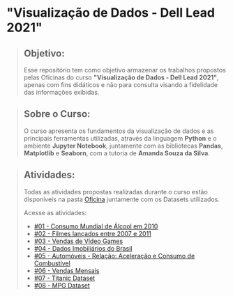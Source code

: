 # "Visualização de Dados - Dell Lead 2021"

>## Objetivo:
> Esse repositório tem como objetivo armazenar os trabalhos propostos pelas Oficinas do curso **"Visualização de Dados - Dell Lead 2021"**, apenas com fins didáticos e não para consulta visando a fidelidade das informações exibidas.

>## Sobre o Curso:
> O curso apresenta os fundamentos da visualização de dados e as principais ferramentas utilizadas, através da linguagem **Python** e o ambiente **Jupyter Notebook**, juntamente com as bibliotecas **Pandas**, **Matplotlib** e **Seaborn**, com a tutoria de **Amanda Souza da Silva**.

>## Atividades:
>Todas as atividades propostas realizadas durante o curso estão disponíveis na pasta [Oficina](https://github.com/vinicius-hso/data-visualization-dell-course-2021/tree/main/Oficina) juntamente com os Datasets utilizados. 
>
> Acesse as atividades:
>
> - [#01 - Consumo Mundial de Álcool em 2010](https://github.com/vinicius-hso/data-visualization-dell-course-2021/blob/main/Oficina/Oficina%20-%20Aula%201.1.ipynb)
> - [#02 - Filmes lançados entre 2007 e 2011](https://github.com/vinicius-hso/data-visualization-dell-course-2021/blob/main/Oficina/Oficina%20-%20Aula%202.1.ipynb)
> - [#03 - Vendas de Vídeo Games](https://github.com/vinicius-hso/data-visualization-dell-course-2021/blob/main/Oficina/Oficina%20-%20Aula%202.2.ipynb)
> - [#04 - Dados Imobiliários do Brasil](https://github.com/vinicius-hso/data-visualization-dell-course-2021/blob/main/Oficina/Oficina%20-%20Aula%203.1.ipynb)
> - [#05 - Automóveis - Relação: Aceleração e Consumo de Combustível](https://github.com/vinicius-hso/data-visualization-dell-course-2021/blob/main/Oficina/Oficina%20-%20Aula%203.2.ipynb)
> - [#06 - Vendas Mensais](https://github.com/vinicius-hso/data-visualization-dell-course-2021/blob/main/Oficina/Oficina%20-%20Aula%203.3.ipynb)
> - [#07 - Titanic Dataset](https://github.com/vinicius-hso/data-visualization-dell-course-2021/blob/main/Oficina/Oficina%20-%20Aula%204.1.ipynb)
> - [#08 - MPG Dataset](https://github.com/vinicius-hso/data-visualization-dell-course-2021/blob/main/Oficina/Oficina%20-%20Aula%204.2.ipynb)
